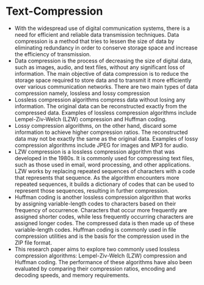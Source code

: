 # Text-Compression
  * With the widespread use of digital communication systems, there is a need for efficient and reliable data transmission techniques. Data compression is a method that tries to lessen the size of data by eliminating redundancy in order to conserve storage space and increase the efficiency of transmission. 
  * Data compression is the process of decreasing the size of digital data, such as images, audio, and text files, without any significant loss of information. The main objective of data compression is to reduce the storage space required to store data and to transmit it more efficiently over various communication networks. There are two main types of data compression namely, lossless and lossy compression
* Lossless compression algorithms compress data without losing any information. The original data can be reconstructed exactly from the compressed data. Examples of lossless compression algorithms include Lempel-Ziv-Welch (LZW) compression and Huffman coding. 
 * Lossy compression algorithms, on the other hand, discard some information to achieve higher compression ratios. The reconstructed data may not be exactly the same as the original data. Examples of lossy compression algorithms include JPEG for images and MP3 for audio.
 * LZW compression is a lossless compression algorithm that was developed in the 1980s. It is commonly used for compressing text files, such as those used in email, word processing, and other applications. LZW works by replacing repeated sequences of characters with a code that represents that sequence. As the algorithm encounters more repeated sequences, it builds a dictionary of codes that can be used to represent those sequences, resulting in further compression.
 * Huffman coding is another lossless compression algorithm that works by assigning variable-length codes to characters based on their frequency of occurrence. Characters that occur more frequently are assigned shorter codes, while less frequently occurring characters are assigned longer codes. The compressed data is then made up of these variable-length codes. Huffman coding is commonly used in file compression utilities and is the basis for the compression used in the ZIP file format.
 * This research paper aims to explore two commonly used lossless compression algorithms: Lempel-Ziv-Welch (LZW) compression and Huffman coding. The performance of these algorithms have also been evaluated by comparing their compression ratios, encoding and decoding speeds, and memory requirements.
